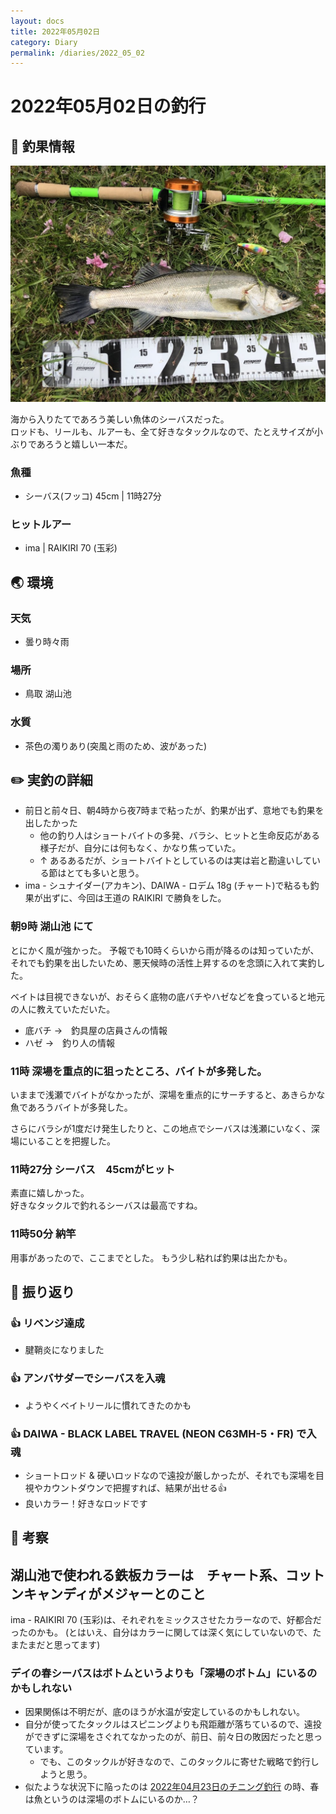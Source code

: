 ```yaml
---
layout: docs
title: 2022年05月02日
category: Diary
permalink: /diaries/2022_05_02
---
```

# 2022年05月02日の釣行

## 📙 釣果情報

<div class="container">
  <div class="row">
    <div class="col">
      <img src="/images/picture/2022_05_02/1.jpeg" class="w-100">
      <div class="card-body">
        <p class="card-text">海から入りたてであろう美しい魚体のシーバスだった。<br>ロッドも、リールも、ルアーも、全て好きなタックルなので、たとえサイズが小ぶりであろうと嬉しい一本だ。</p>
      </div>
    </div>
  </div>
</div>

### 魚種

- シーバス(フッコ) 45cm | 11時27分

### ヒットルアー

- ima | RAIKIRI 70 (玉彩)

## 🌏 環境

### 天気

- 曇り時々雨

### 場所

- 鳥取 湖山池

### 水質

- 茶色の濁りあり(突風と雨のため、波があった) 

## ✏️ 実釣の詳細

- 前日と前々日、朝4時から夜7時まで粘ったが、釣果が出ず、意地でも釣果を出したかった
  - 他の釣り人はショートバイトの多発、バラシ、ヒットと生命反応がある様子だが、自分には何もなく、かなり焦っていた。
  - ↑ あるあるだが、ショートバイトとしているのは実は岩と勘違いしている節はとても多いと思う。
- ima - シュナイダー(アカキン)、DAIWA - ロデム 18g (チャート)で粘るも釣果が出ずに、今回は王道の RAIKIRI で勝負をした。

### 朝9時 湖山池 にて

とにかく風が強かった。
予報でも10時くらいから雨が降るのは知っていたが、それでも釣果を出したいため、悪天候時の活性上昇するのを念頭に入れて実釣した。

ベイトは目視できないが、おそらく底物の底バチやハゼなどを食っていると地元の人に教えていただいた。

- 底バチ →　釣具屋の店員さんの情報
- ハゼ →　釣り人の情報

### 11時 深場を重点的に狙ったところ、バイトが多発した。

いままで浅瀬でバイトがなかったが、深場を重点的にサーチすると、あきらかな魚であろうバイトが多発した。

さらにバラシが1度だけ発生したりと、この地点でシーバスは浅瀬にいなく、深場にいることを把握した。

### 11時27分 シーバス　45cmがヒット

素直に嬉しかった。  
好きなタックルで釣れるシーバスは最高ですね。

### 11時50分 納竿

用事があったので、ここまでとした。
もう少し粘れば釣果は出たかも。

## 💁 振り返り

### 👍 リベンジ達成

- 腱鞘炎になりました

### 👍 アンバサダーでシーバスを入魂

- ようやくベイトリールに慣れてきたのかも

### 👍 DAIWA - BLACK LABEL TRAVEL (NEON C63MH-5・FR) で入魂

- ショートロッド & 硬いロッドなので遠投が厳しかったが、それでも深場を目視やカウントダウンで把握すれば、結果が出せる👍
- 良いカラー！好きなロッドです

## 💭 考察

## 湖山池で使われる鉄板カラーは　チャート系、コットンキャンディがメジャーとのこと

ima - RAIKIRI 70 (玉彩)は、それぞれをミックスさせたカラーなので、好都合だったのかも。 
(とはいえ、自分はカラーに関しては深く気にしていないので、たまたまだと思ってます)

### デイの春シーバスはボトムというよりも「深場のボトム」にいるのかもしれない

- 因果関係は不明だが、底のほうが水温が安定しているのかもしれない。
- 自分が使ってたタックルはスピニングよりも飛距離が落ちているので、遠投ができずに深場をさぐれてなかったのが、前日、前々日の敗因だったと思っています。
  - でも、このタックルが好きなので、このタックルに寄せた戦略で釣行しようと思う。
- 似たような状況下に陥ったのは [2022年04月23日のチニング釣行](/diaries/2022_04_23) の時、春は魚というのは深場のボトムにいるのか…？